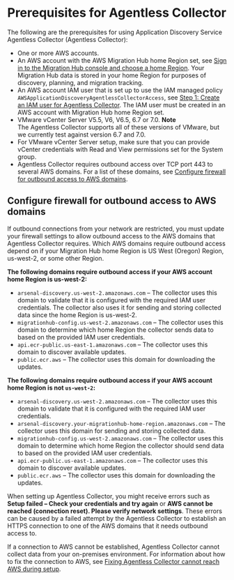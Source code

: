 # Prerequisites for Agentless Collector<a name="agentless-collector-gs-prerequisites"></a>

The following are the prerequisites for using Application Discovery Service Agentless Collector \(Agentless Collector\):
+ One or more AWS accounts\.
+ An AWS account with the AWS Migration Hub home Region set, see [Sign in to the Migration Hub console and choose a home Region](setting-up-choose-home-region.md)\. Your Migration Hub data is stored in your home Region for purposes of discovery, planning, and migration tracking\.
+ An AWS account IAM user that is set up to use the IAM managed policy `AWSApplicationDiscoveryAgentlessCollectorAccess`, see [Step 1: Create an IAM user for Agentless Collector](agentless-collector-gs-iam-user.md)\. The IAM user must be created in an AWS account with Migration Hub home Region set\. 
+ VMware vCenter Server V5\.5, V6, V6\.5, 6\.7 or 7\.0\.
**Note**  
The Agentless Collector supports all of these versions of VMware, but we currently test against version 6\.7 and 7\.0\. 
+ For VMware vCenter Server setup, make sure that you can provide vCenter credentials with Read and View permissions set for the System group\.
+ Agentless Collector requires outbound access over TCP port 443 to several AWS domains\. For a list of these domains, see [Configure firewall for outbound access to AWS domains](#agentless-collector-gs-prerequisites-firewall)\.

## Configure firewall for outbound access to AWS domains<a name="agentless-collector-gs-prerequisites-firewall"></a>

If outbound connections from your network are restricted, you must update your firewall settings to allow outbound access to the AWS domains that Agentless Collector requires\. Which AWS domains require outbound access depend on if your Migration Hub home Region is US West \(Oregon\) Region, us\-west\-2, or some other Region\.

**The following domains require outbound access if your AWS account home Region is us\-west\-2:**
+ `arsenal-discovery.us-west-2.amazonaws.com` – The collector uses this domain to validate that it is configured with the required IAM user credentials\. The collector also uses it for sending and storing collected data since the home Region is us\-west\-2\.
+ `migrationhub-config.us-west-2.amazonaws.com` – The collector uses this domain to determine which home Region the collector sends data to based on the provided IAM user credentials\.
+ `api.ecr-public.us-east-1.amazonaws.com` – The collector uses this domain to discover available updates\.
+ `public.ecr.aws` – The collector uses this domain for downloading the updates\.

**The following domains require outbound access if your AWS account home Region is not `us-west-2`:**
+ `arsenal-discovery.us-west-2.amazonaws.com` – The collector uses this domain to validate that it is configured with the required IAM user credentials\.
+ `arsenal-discovery.your-migrationhub-home-region.amazonaws.com` – The collector uses this domain for sending and storing collected data\.
+ `migrationhub-config.us-west-2.amazonaws.com` – The collector uses this domain to determine which home Region the collector should send data to based on the provided IAM user credentials\.
+ `api.ecr-public.us-east-1.amazonaws.com` – The collector uses this domain to discover available updates\.
+ `public.ecr.aws` – The collector uses this domain for downloading the updates\.

When setting up Agentless Collector, you might receive errors such as **Setup failed – Check your credentials and try again** or **AWS cannot be reached \(connection reset\)\. Please verify network settings**\. These errors can be caused by a failed attempt by the Agentless Collector to establish an HTTPS connection to one of the AWS domains that it needs outbound access to\.



If a connection to AWS cannot be established, Agentless Collector cannot collect data from your on\-premises environment\. For information about how to fix the connection to AWS, see [Fixing Agentless Collector cannot reach AWS during setup](agentless-collector-troubleshooting.md#agentless-collector-fix-connector-cannot-reach-aws)\.